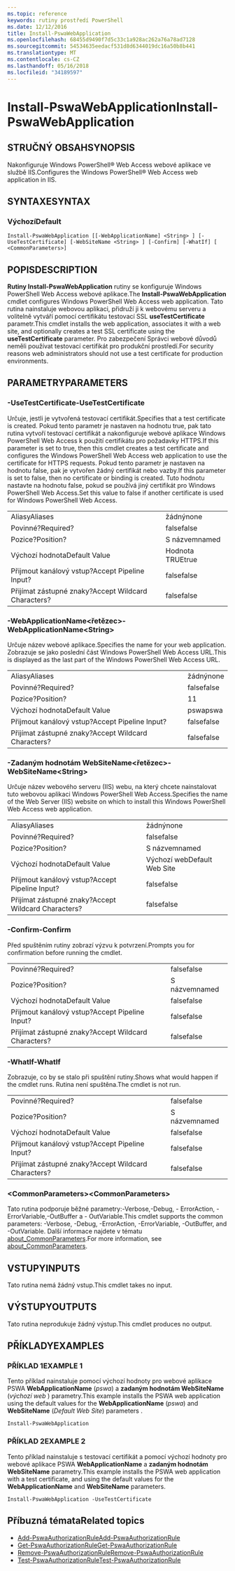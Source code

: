 ```yaml
---
ms.topic: reference
keywords: rutiny prostředí PowerShell
ms.date: 12/12/2016
title: Install-PswaWebApplication
ms.openlocfilehash: 68455d9490f7d5c33c1a928ac262a76a78ad7128
ms.sourcegitcommit: 54534635eedacf531d8d6344019dc16a50b8b441
ms.translationtype: MT
ms.contentlocale: cs-CZ
ms.lasthandoff: 05/16/2018
ms.locfileid: "34189597"
---
```

# <a name="install-pswawebapplication"></a><span data-ttu-id="3091e-103">Install-PswaWebApplication</span><span class="sxs-lookup"><span data-stu-id="3091e-103">Install-PswaWebApplication</span></span>

## <a name="synopsis"></a><span data-ttu-id="3091e-104">STRUČNÝ OBSAH</span><span class="sxs-lookup"><span data-stu-id="3091e-104">SYNOPSIS</span></span>

<span data-ttu-id="3091e-105">Nakonfiguruje Windows PowerShell® Web Access webové aplikace ve službě IIS.</span><span class="sxs-lookup"><span data-stu-id="3091e-105">Configures the Windows PowerShell® Web Access web application in IIS.</span></span>

## <a name="syntax"></a><span data-ttu-id="3091e-106">SYNTAXE</span><span class="sxs-lookup"><span data-stu-id="3091e-106">SYNTAX</span></span>

### <a name="default"></a><span data-ttu-id="3091e-107">Výchozí</span><span class="sxs-lookup"><span data-stu-id="3091e-107">Default</span></span>
```
Install-PswaWebApplication [[-WebApplicationName] <String> ] [-UseTestCertificate] [-WebSiteName <String> ] [-Confirm] [-WhatIf] [ <CommonParameters>]
```

## <a name="description"></a><span data-ttu-id="3091e-108">POPIS</span><span class="sxs-lookup"><span data-stu-id="3091e-108">DESCRIPTION</span></span>

<span data-ttu-id="3091e-109">**Rutiny Install-PswaWebApplication** rutiny se konfiguruje Windows PowerShell Web Access webové aplikace.</span><span class="sxs-lookup"><span data-stu-id="3091e-109">The **Install-PswaWebApplication** cmdlet configures Windows PowerShell Web Access web application.</span></span> <span data-ttu-id="3091e-110">Tato rutina nainstaluje webovou aplikaci, přidruží ji k webovému serveru a volitelně vytváří pomocí certifikátu testovací SSL **useTestCertificate** parametr.</span><span class="sxs-lookup"><span data-stu-id="3091e-110">This cmdlet installs the web application, associates it with a web site, and optionally creates a test SSL certificate using the **useTestCertificate** parameter.</span></span> <span data-ttu-id="3091e-111">Pro zabezpečení Správci webové důvodů neměli používat testovací certifikát pro produkční prostředí.</span><span class="sxs-lookup"><span data-stu-id="3091e-111">For security reasons web administrators should not use a test certificate for production environments.</span></span>

## <a name="parameters"></a><span data-ttu-id="3091e-112">PARAMETRY</span><span class="sxs-lookup"><span data-stu-id="3091e-112">PARAMETERS</span></span>

### <a name="-usetestcertificate"></a><span data-ttu-id="3091e-113">-UseTestCertificate</span><span class="sxs-lookup"><span data-stu-id="3091e-113">-UseTestCertificate</span></span>

<span data-ttu-id="3091e-114">Určuje, jestli je vytvořená testovací certifikát.</span><span class="sxs-lookup"><span data-stu-id="3091e-114">Specifies that a test certificate is created.</span></span> <span data-ttu-id="3091e-115">Pokud tento parametr je nastaven na hodnotu true, pak tato rutina vytvoří testovací certifikát a nakonfiguruje webové aplikace Windows PowerShell Web Access k použití certifikátu pro požadavky HTTPS.</span><span class="sxs-lookup"><span data-stu-id="3091e-115">If this parameter is set to true, then this cmdlet creates a test certificate and configures the Windows PowerShell Web Access web application to use the certificate for HTTPS requests.</span></span> <span data-ttu-id="3091e-116">Pokud tento parametr je nastaven na hodnotu false, pak je vytvořen žádný certifikát nebo vazby.</span><span class="sxs-lookup"><span data-stu-id="3091e-116">If this parameter is set to false, then no certificate or binding is created.</span></span> <span data-ttu-id="3091e-117">Tuto hodnotu nastavte na hodnotu false, pokud se používá jiný certifikát pro Windows PowerShell Web Access.</span><span class="sxs-lookup"><span data-stu-id="3091e-117">Set this value to false if another certificate is used for Windows PowerShell Web Access.</span></span>

|||
|-|-|
| <span data-ttu-id="3091e-118">Aliasy</span><span class="sxs-lookup"><span data-stu-id="3091e-118">Aliases</span></span>                              | <span data-ttu-id="3091e-119">žádný</span><span class="sxs-lookup"><span data-stu-id="3091e-119">none</span></span>                                 |
| <span data-ttu-id="3091e-120">Povinné?</span><span class="sxs-lookup"><span data-stu-id="3091e-120">Required?</span></span>                            | <span data-ttu-id="3091e-121">false</span><span class="sxs-lookup"><span data-stu-id="3091e-121">false</span></span>                                |
| <span data-ttu-id="3091e-122">Pozice?</span><span class="sxs-lookup"><span data-stu-id="3091e-122">Position?</span></span>                            | <span data-ttu-id="3091e-123">S názvem</span><span class="sxs-lookup"><span data-stu-id="3091e-123">named</span></span>                                |
| <span data-ttu-id="3091e-124">Výchozí hodnota</span><span class="sxs-lookup"><span data-stu-id="3091e-124">Default Value</span></span>                        | <span data-ttu-id="3091e-125">Hodnota TRUE</span><span class="sxs-lookup"><span data-stu-id="3091e-125">true</span></span>                                 |
| <span data-ttu-id="3091e-126">Přijmout kanálový vstup?</span><span class="sxs-lookup"><span data-stu-id="3091e-126">Accept Pipeline Input?</span></span>               | <span data-ttu-id="3091e-127">false</span><span class="sxs-lookup"><span data-stu-id="3091e-127">false</span></span>                                |
| <span data-ttu-id="3091e-128">Přijímat zástupné znaky?</span><span class="sxs-lookup"><span data-stu-id="3091e-128">Accept Wildcard Characters?</span></span>          | <span data-ttu-id="3091e-129">false</span><span class="sxs-lookup"><span data-stu-id="3091e-129">false</span></span>                                |

### <a name="-webapplicationnameltstringgt"></a><span data-ttu-id="3091e-130">-WebApplicationName&lt;řetězec&gt;</span><span class="sxs-lookup"><span data-stu-id="3091e-130">-WebApplicationName&lt;String&gt;</span></span>

<span data-ttu-id="3091e-131">Určuje název webové aplikace.</span><span class="sxs-lookup"><span data-stu-id="3091e-131">Specifies the name for your web application.</span></span> <span data-ttu-id="3091e-132">Zobrazuje se jako poslední část Windows PowerShell Web Access URL.</span><span class="sxs-lookup"><span data-stu-id="3091e-132">This is displayed as the last part of the Windows PowerShell Web Access URL.</span></span>

|||
|-|-|
| <span data-ttu-id="3091e-133">Aliasy</span><span class="sxs-lookup"><span data-stu-id="3091e-133">Aliases</span></span>                              | <span data-ttu-id="3091e-134">žádný</span><span class="sxs-lookup"><span data-stu-id="3091e-134">none</span></span>                                 |
| <span data-ttu-id="3091e-135">Povinné?</span><span class="sxs-lookup"><span data-stu-id="3091e-135">Required?</span></span>                            | <span data-ttu-id="3091e-136">false</span><span class="sxs-lookup"><span data-stu-id="3091e-136">false</span></span>                                |
| <span data-ttu-id="3091e-137">Pozice?</span><span class="sxs-lookup"><span data-stu-id="3091e-137">Position?</span></span>                            | <span data-ttu-id="3091e-138">1</span><span class="sxs-lookup"><span data-stu-id="3091e-138">1</span></span>                                    |
| <span data-ttu-id="3091e-139">Výchozí hodnota</span><span class="sxs-lookup"><span data-stu-id="3091e-139">Default Value</span></span>                        | <span data-ttu-id="3091e-140">pswa</span><span class="sxs-lookup"><span data-stu-id="3091e-140">pswa</span></span>                                 |
| <span data-ttu-id="3091e-141">Přijmout kanálový vstup?</span><span class="sxs-lookup"><span data-stu-id="3091e-141">Accept Pipeline Input?</span></span>               | <span data-ttu-id="3091e-142">false</span><span class="sxs-lookup"><span data-stu-id="3091e-142">false</span></span>                                |
| <span data-ttu-id="3091e-143">Přijímat zástupné znaky?</span><span class="sxs-lookup"><span data-stu-id="3091e-143">Accept Wildcard Characters?</span></span>          | <span data-ttu-id="3091e-144">false</span><span class="sxs-lookup"><span data-stu-id="3091e-144">false</span></span>                                |

### <a name="-websitenameltstringgt"></a><span data-ttu-id="3091e-145">-Zadaným hodnotám WebSiteName&lt;řetězec&gt;</span><span class="sxs-lookup"><span data-stu-id="3091e-145">-WebSiteName&lt;String&gt;</span></span>

<span data-ttu-id="3091e-146">Určuje název webového serveru (IIS) webu, na který chcete nainstalovat tuto webovou aplikaci Windows PowerShell Web Access.</span><span class="sxs-lookup"><span data-stu-id="3091e-146">Specifies the name of the Web Server (IIS) website on which to install this Windows PowerShell Web Access web application.</span></span>

|||
|-|-|
| <span data-ttu-id="3091e-147">Aliasy</span><span class="sxs-lookup"><span data-stu-id="3091e-147">Aliases</span></span>                              | <span data-ttu-id="3091e-148">žádný</span><span class="sxs-lookup"><span data-stu-id="3091e-148">none</span></span>                                 |
| <span data-ttu-id="3091e-149">Povinné?</span><span class="sxs-lookup"><span data-stu-id="3091e-149">Required?</span></span>                            | <span data-ttu-id="3091e-150">false</span><span class="sxs-lookup"><span data-stu-id="3091e-150">false</span></span>                                |
| <span data-ttu-id="3091e-151">Pozice?</span><span class="sxs-lookup"><span data-stu-id="3091e-151">Position?</span></span>                            | <span data-ttu-id="3091e-152">S názvem</span><span class="sxs-lookup"><span data-stu-id="3091e-152">named</span></span>                                |
| <span data-ttu-id="3091e-153">Výchozí hodnota</span><span class="sxs-lookup"><span data-stu-id="3091e-153">Default Value</span></span>                        | <span data-ttu-id="3091e-154">Výchozí web</span><span class="sxs-lookup"><span data-stu-id="3091e-154">Default Web Site</span></span>                     |
| <span data-ttu-id="3091e-155">Přijmout kanálový vstup?</span><span class="sxs-lookup"><span data-stu-id="3091e-155">Accept Pipeline Input?</span></span>               | <span data-ttu-id="3091e-156">false</span><span class="sxs-lookup"><span data-stu-id="3091e-156">false</span></span>                                |
| <span data-ttu-id="3091e-157">Přijímat zástupné znaky?</span><span class="sxs-lookup"><span data-stu-id="3091e-157">Accept Wildcard Characters?</span></span>          | <span data-ttu-id="3091e-158">false</span><span class="sxs-lookup"><span data-stu-id="3091e-158">false</span></span>                                |

### <a name="-confirm"></a><span data-ttu-id="3091e-159">-Confirm</span><span class="sxs-lookup"><span data-stu-id="3091e-159">-Confirm</span></span>

<span data-ttu-id="3091e-160">Před spuštěním rutiny zobrazí výzvu k potvrzení.</span><span class="sxs-lookup"><span data-stu-id="3091e-160">Prompts you for confirmation before running the cmdlet.</span></span>

|||
|-|-|
| <span data-ttu-id="3091e-161">Povinné?</span><span class="sxs-lookup"><span data-stu-id="3091e-161">Required?</span></span>                            | <span data-ttu-id="3091e-162">false</span><span class="sxs-lookup"><span data-stu-id="3091e-162">false</span></span>                                |
| <span data-ttu-id="3091e-163">Pozice?</span><span class="sxs-lookup"><span data-stu-id="3091e-163">Position?</span></span>                            | <span data-ttu-id="3091e-164">S názvem</span><span class="sxs-lookup"><span data-stu-id="3091e-164">named</span></span>                                |
| <span data-ttu-id="3091e-165">Výchozí hodnota</span><span class="sxs-lookup"><span data-stu-id="3091e-165">Default Value</span></span>                        | <span data-ttu-id="3091e-166">false</span><span class="sxs-lookup"><span data-stu-id="3091e-166">false</span></span>                                |
| <span data-ttu-id="3091e-167">Přijmout kanálový vstup?</span><span class="sxs-lookup"><span data-stu-id="3091e-167">Accept Pipeline Input?</span></span>               | <span data-ttu-id="3091e-168">false</span><span class="sxs-lookup"><span data-stu-id="3091e-168">false</span></span>                                |
| <span data-ttu-id="3091e-169">Přijímat zástupné znaky?</span><span class="sxs-lookup"><span data-stu-id="3091e-169">Accept Wildcard Characters?</span></span>          | <span data-ttu-id="3091e-170">false</span><span class="sxs-lookup"><span data-stu-id="3091e-170">false</span></span>                                |

### <a name="-whatif"></a><span data-ttu-id="3091e-171">-WhatIf</span><span class="sxs-lookup"><span data-stu-id="3091e-171">-WhatIf</span></span>

<span data-ttu-id="3091e-172">Zobrazuje, co by se stalo při spuštění rutiny.</span><span class="sxs-lookup"><span data-stu-id="3091e-172">Shows what would happen if the cmdlet runs.</span></span>
<span data-ttu-id="3091e-173">Rutina není spuštěna.</span><span class="sxs-lookup"><span data-stu-id="3091e-173">The cmdlet is not run.</span></span>

|||
|-|-|
| <span data-ttu-id="3091e-174">Povinné?</span><span class="sxs-lookup"><span data-stu-id="3091e-174">Required?</span></span>                            | <span data-ttu-id="3091e-175">false</span><span class="sxs-lookup"><span data-stu-id="3091e-175">false</span></span>                                |
| <span data-ttu-id="3091e-176">Pozice?</span><span class="sxs-lookup"><span data-stu-id="3091e-176">Position?</span></span>                            | <span data-ttu-id="3091e-177">S názvem</span><span class="sxs-lookup"><span data-stu-id="3091e-177">named</span></span>                                |
| <span data-ttu-id="3091e-178">Výchozí hodnota</span><span class="sxs-lookup"><span data-stu-id="3091e-178">Default Value</span></span>                        | <span data-ttu-id="3091e-179">false</span><span class="sxs-lookup"><span data-stu-id="3091e-179">false</span></span>                                |
| <span data-ttu-id="3091e-180">Přijmout kanálový vstup?</span><span class="sxs-lookup"><span data-stu-id="3091e-180">Accept Pipeline Input?</span></span>               | <span data-ttu-id="3091e-181">false</span><span class="sxs-lookup"><span data-stu-id="3091e-181">false</span></span>                                |
| <span data-ttu-id="3091e-182">Přijímat zástupné znaky?</span><span class="sxs-lookup"><span data-stu-id="3091e-182">Accept Wildcard Characters?</span></span>          | <span data-ttu-id="3091e-183">false</span><span class="sxs-lookup"><span data-stu-id="3091e-183">false</span></span>                                |

### <a name="ltcommonparametersgt"></a><span data-ttu-id="3091e-184">&lt;CommonParameters&gt;</span><span class="sxs-lookup"><span data-stu-id="3091e-184">&lt;CommonParameters&gt;</span></span>

<span data-ttu-id="3091e-185">Tato rutina podporuje běžné parametry:-Verbose,-Debug, - ErrorAction, - ErrorVariable,-OutBuffer a - OutVariable.</span><span class="sxs-lookup"><span data-stu-id="3091e-185">This cmdlet supports the common parameters: -Verbose, -Debug, -ErrorAction, -ErrorVariable, -OutBuffer, and -OutVariable.</span></span>
<span data-ttu-id="3091e-186">Další informace najdete v tématu [about_CommonParameters](http://go.microsoft.com/fwlink/p/?LinkID=113216).</span><span class="sxs-lookup"><span data-stu-id="3091e-186">For more information, see [about_CommonParameters](http://go.microsoft.com/fwlink/p/?LinkID=113216).</span></span>

## <a name="inputs"></a><span data-ttu-id="3091e-187">VSTUPY</span><span class="sxs-lookup"><span data-stu-id="3091e-187">INPUTS</span></span>

<span data-ttu-id="3091e-188">Tato rutina nemá žádný vstup.</span><span class="sxs-lookup"><span data-stu-id="3091e-188">This cmdlet takes no input.</span></span>

## <a name="outputs"></a><span data-ttu-id="3091e-189">VÝSTUPY</span><span class="sxs-lookup"><span data-stu-id="3091e-189">OUTPUTS</span></span>

<span data-ttu-id="3091e-190">Tato rutina neprodukuje žádný výstup.</span><span class="sxs-lookup"><span data-stu-id="3091e-190">This cmdlet produces no output.</span></span>

## <a name="examples"></a><span data-ttu-id="3091e-191">PŘÍKLADY</span><span class="sxs-lookup"><span data-stu-id="3091e-191">EXAMPLES</span></span>

### <a name="example-1"></a><span data-ttu-id="3091e-192">PŘÍKLAD 1</span><span class="sxs-lookup"><span data-stu-id="3091e-192">EXAMPLE 1</span></span>

<span data-ttu-id="3091e-193">Tento příklad nainstaluje pomocí výchozí hodnoty pro webové aplikace PSWA **WebApplicationName** (*pswa*) a **zadaným hodnotám WebSiteName** (*výchozí web* ) parametry.</span><span class="sxs-lookup"><span data-stu-id="3091e-193">This example installs the PSWA web application using the default values for the **WebApplicationName** (*pswa*) and **WebSiteName** (*Default Web Site*) parameters .</span></span>

```
Install-PswaWebApplication
```

### <a name="example-2"></a><span data-ttu-id="3091e-194">PŘÍKLAD 2</span><span class="sxs-lookup"><span data-stu-id="3091e-194">EXAMPLE 2</span></span>

<span data-ttu-id="3091e-195">Tento příklad nainstaluje s testovací certifikát a pomocí výchozí hodnoty pro webové aplikace PSWA **WebApplicationName** a **zadaným hodnotám WebSiteName** parametry.</span><span class="sxs-lookup"><span data-stu-id="3091e-195">This example installs the PSWA web application with a test certificate, and using the default values for the **WebApplicationName** and **WebSiteName** parameters.</span></span>

```
Install-PswaWebApplication -UseTestCertificate
```

## <a name="related-topics"></a><span data-ttu-id="3091e-196">Příbuzná témata</span><span class="sxs-lookup"><span data-stu-id="3091e-196">Related topics</span></span>

- [<span data-ttu-id="3091e-197">Add-PswaAuthorizationRule</span><span class="sxs-lookup"><span data-stu-id="3091e-197">Add-PswaAuthorizationRule</span></span>](add-pswaauthorizationrule.md)
- [<span data-ttu-id="3091e-198">Get-PswaAuthorizationRule</span><span class="sxs-lookup"><span data-stu-id="3091e-198">Get-PswaAuthorizationRule</span></span>](get-pswaauthorizationrule.md)
- [<span data-ttu-id="3091e-199">Remove-PswaAuthorizationRule</span><span class="sxs-lookup"><span data-stu-id="3091e-199">Remove-PswaAuthorizationRule</span></span>](remove-pswaauthorizationrule.md)
- [<span data-ttu-id="3091e-200">Test-PswaAuthorizationRule</span><span class="sxs-lookup"><span data-stu-id="3091e-200">Test-PswaAuthorizationRule</span></span>](test-pswaauthorizationrule.md)